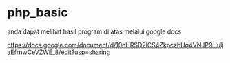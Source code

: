 # php_basic
anda dapat melihat hasil program di atas melalui google docs

https://docs.google.com/document/d/10cHRSD2lCS4ZkpczbUq4VNJP9HuljaEfrnwCeVZWE_8/edit?usp=sharing
